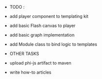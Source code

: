 - TODO : 

- add player component to templating kit
- add basic Flash canvas to player
- add basic graph implementation
- add Module class to bind logic to templates

- OTHER TASKS
- upload phi-js artifact to maven
- write how-to articles